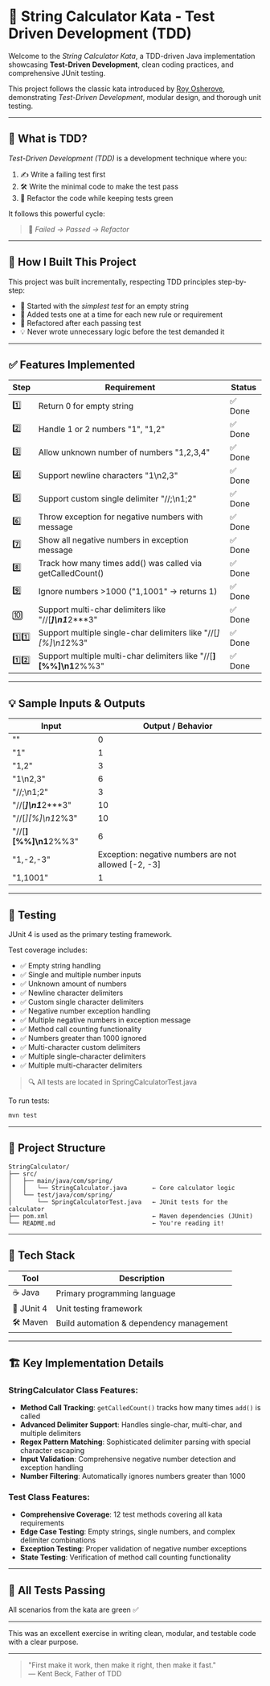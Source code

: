 # 🧪 String Calculator Kata - Test Driven Development (TDD)

Welcome to the *String Calculator Kata*, a TDD-driven Java implementation showcasing **Test-Driven Development**, clean coding practices, and comprehensive JUnit testing.

This project follows the classic kata introduced by [Roy Osherove](http://osherove.com/kata), demonstrating *Test-Driven Development*, modular design, and thorough unit testing.

---

## 📘 What is TDD?

*Test-Driven Development (TDD)* is a development technique where you:

1. ✍ Write a failing test first  
2. 🛠 Write the minimal code to make the test pass  
3. 🔄 Refactor the code while keeping tests green  

It follows this powerful cycle:

> 🔁 *Failed → Passed → Refactor*

---

## 📐 How I Built This Project

This project was built incrementally, respecting TDD principles step-by-step:

- 🚦 Started with the *simplest test* for an empty string
- 🧪 Added tests one at a time for each new rule or requirement
- 🧹 Refactored after each passing test
- 💡 Never wrote unnecessary logic before the test demanded it

---

## ✅ Features Implemented

| Step | Requirement                                                                 | Status |
|------|-----------------------------------------------------------------------------|--------|
| 1️⃣  | Return 0 for empty string                                                 | ✅ Done |
| 2️⃣  | Handle 1 or 2 numbers "1", "1,2"                                        | ✅ Done |
| 3️⃣  | Allow unknown number of numbers "1,2,3,4"                                 | ✅ Done |
| 4️⃣  | Support newline characters "1\n2,3"                                       | ✅ Done |
| 5️⃣  | Support custom single delimiter "//;\n1;2"                                | ✅ Done |
| 6️⃣  | Throw exception for negative numbers with message                          | ✅ Done |
| 7️⃣  | Show all negative numbers in exception message                             | ✅ Done |
| 8️⃣  | Track how many times add() was called via getCalledCount()             | ✅ Done |
| 9️⃣  | Ignore numbers >1000 ("1,1001" → returns 1)                              | ✅ Done |
| 🔟  | Support multi-char delimiters like "//[***]\n1***2***3"                    | ✅ Done |
| 1️⃣1️⃣ | Support multiple single-char delimiters like "//[*][%]\n1*2%3"         | ✅ Done |
| 1️⃣2️⃣ | Support multiple multi-char delimiters like "//[**][%%]\n1**2%%3"     | ✅ Done |

---

## 💡 Sample Inputs & Outputs

| Input                                | Output / Behavior                        |
|--------------------------------------|-------------------------------------------|
| ""                                 | 0                                       |
| "1"                                | 1                                       |
| "1,2"                              | 3                                       |
| "1\n2,3"                           | 6                                       |
| "//;\n1;2"                         | 3                                       |
| "//[***]\n1***2***3"               | 10                                      |
| "//[*][%]\n1*2%3"                  | 10                                      |
| "//[**][%%]\n1**2%%3"              | 6                                       |
| "1,-2,-3"                          | Exception: negative numbers are not allowed [-2, -3] |
| "1,1001"                           | 1                                       |

---

## 🧪 Testing

JUnit 4 is used as the primary testing framework.

Test coverage includes:

- ✅ Empty string handling
- ✅ Single and multiple number inputs
- ✅ Unknown amount of numbers
- ✅ Newline character delimiters
- ✅ Custom single character delimiters
- ✅ Negative number exception handling
- ✅ Multiple negative numbers in exception message
- ✅ Method call counting functionality
- ✅ Numbers greater than 1000 ignored
- ✅ Multi-character custom delimiters
- ✅ Multiple single-character delimiters
- ✅ Multiple multi-character delimiters

> 🔍 All tests are located in SpringCalculatorTest.java

To run tests:

```bash
mvn test
```

---

## 📁 Project Structure

```
StringCalculator/
├── src/
│   ├── main/java/com/spring/
│   │   └── StringCalculator.java       ← Core calculator logic
│   └── test/java/com/spring/
│       └── SpringCalculatorTest.java   ← JUnit tests for the calculator
├── pom.xml                             ← Maven dependencies (JUnit)
└── README.md                           ← You're reading it!
```

---

## 🧱 Tech Stack

| Tool         | Description                              |
|--------------|------------------------------------------|
| ☕ Java       | Primary programming language             |
| 🧪 JUnit 4    | Unit testing framework                   |
| 🛠 Maven      | Build automation & dependency management |

---

## 🏗️ Key Implementation Details

### StringCalculator Class Features:
- **Method Call Tracking**: `getCalledCount()` tracks how many times `add()` is called
- **Advanced Delimiter Support**: Handles single-char, multi-char, and multiple delimiters
- **Regex Pattern Matching**: Sophisticated delimiter parsing with special character escaping
- **Input Validation**: Comprehensive negative number detection and exception handling
- **Number Filtering**: Automatically ignores numbers greater than 1000

### Test Class Features:
- **Comprehensive Coverage**: 12 test methods covering all kata requirements
- **Edge Case Testing**: Empty strings, single numbers, and complex delimiter combinations
- **Exception Testing**: Proper validation of negative number exceptions
- **State Testing**: Verification of method call counting functionality

---

## 📸 All Tests Passing

All scenarios from the kata are green ✅

---

This was an excellent exercise in writing clean, modular, and testable code with a clear purpose.

---

> "First make it work, then make it right, then make it fast."  
> — Kent Beck, Father of TDD
